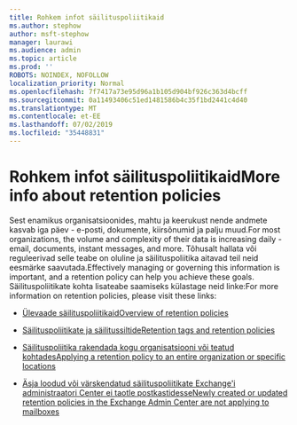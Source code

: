 ```yaml
---
title: Rohkem infot säilituspoliitikaid
ms.author: stephow
author: msft-stephow
manager: laurawi
ms.audience: admin
ms.topic: article
ms.prod: ''
ROBOTS: NOINDEX, NOFOLLOW
localization_priority: Normal
ms.openlocfilehash: 7f7417a73e95d96a1b105d904bf926c363d4bcff
ms.sourcegitcommit: 0a11493406c51ed1481586b4c35f1bd2441c4d40
ms.translationtype: MT
ms.contentlocale: et-EE
ms.lasthandoff: 07/02/2019
ms.locfileid: "35448831"
---
```

# <a name="more-info-about-retention-policies"></a><span data-ttu-id="871b2-102">Rohkem infot säilituspoliitikaid</span><span class="sxs-lookup"><span data-stu-id="871b2-102">More info about retention policies</span></span>

<span data-ttu-id="871b2-103">Sest enamikus organisatsioonides, mahtu ja keerukust nende andmete kasvab iga päev - e-posti, dokumente, kiirsõnumid ja palju muud.</span><span class="sxs-lookup"><span data-stu-id="871b2-103">For most organizations, the volume and complexity of their data is increasing daily - email, documents, instant messages, and more.</span></span>
<span data-ttu-id="871b2-104">Tõhusalt hallata või reguleerivad selle teabe on oluline ja säilituspoliitika aitavad teil neid eesmärke saavutada.</span><span class="sxs-lookup"><span data-stu-id="871b2-104">Effectively managing or governing this information is important, and a retention policy can help you achieve these goals.</span></span> <span data-ttu-id="871b2-105">Säilituspoliitikate kohta lisateabe saamiseks külastage neid linke:</span><span class="sxs-lookup"><span data-stu-id="871b2-105">For more information on retention policies, please visit these links:</span></span>

- [<span data-ttu-id="871b2-106">Ülevaade säilituspoliitikaid</span><span class="sxs-lookup"><span data-stu-id="871b2-106">Overview of retention policies</span></span>](https://docs.microsoft.com/office365/securitycompliance/retention-policies)

- [<span data-ttu-id="871b2-107">Säilituspoliitikate ja säilitussiltide</span><span class="sxs-lookup"><span data-stu-id="871b2-107">Retention tags and retention policies</span></span>](https://docs.microsoft.com/exchange/security-and-compliance/messaging-records-management/retention-tags-and-policies)

- [<span data-ttu-id="871b2-108">Säilituspoliitika rakendada kogu organisatsiooni või teatud kohtades</span><span class="sxs-lookup"><span data-stu-id="871b2-108">Applying a retention policy to an entire organization or specific locations</span></span>](https://docs.microsoft.com/office365/securitycompliance/retention-policies#applying-a-retention-policy-to-an-entire-organization-or-specific-locations)

- [<span data-ttu-id="871b2-109">Äsja loodud või värskendatud säilituspoliitikate Exchange'i administraatori Center ei taotle postkastidesse</span><span class="sxs-lookup"><span data-stu-id="871b2-109">Newly created or updated retention policies in the Exchange Admin Center are not applying to mailboxes</span></span>](https://docs.microsoft.com/alchemyinsights/retention-policies-in-exchange-admin-center-not-working)

